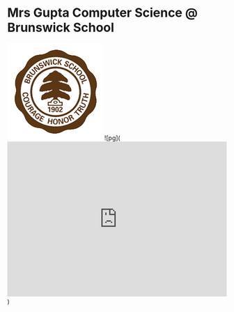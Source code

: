 # Mrs Gupta Computer Science @ Brunswick School 
![wick](Brunswick_Logo.png)
![pg](<iframe src="https://trinket.io/embed/python/ecdfba88ce" width="100%" height="356" frameborder="0" marginwidth="0" marginheight="0" allowfullscreen></iframe>)
